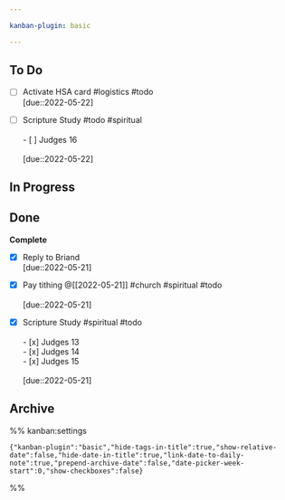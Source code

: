 ```yaml
---

kanban-plugin: basic

---
```


## To Do

- [ ] Activate HSA card #logistics #todo <br>[due::2022-05-22]
- [ ] Scripture Study #todo #spiritual <br><br>- [ ] Judges 16<br><br>[due::2022-05-22]


## In Progress



## Done

**Complete**
- [x] Reply to Briand <br>[due::2022-05-21]
- [x] Pay tithing @[[2022-05-21]] #church #spiritual #todo <br><br>[due::2022-05-21]
- [x] Scripture Study #spiritual #todo <br><br>- [x] Judges 13 <br>- [x] Judges 14 <br>- [x] Judges 15<br><br>[due::2022-05-21]


## Archive





%% kanban:settings
```
{"kanban-plugin":"basic","hide-tags-in-title":true,"show-relative-date":false,"hide-date-in-title":true,"link-date-to-daily-note":true,"prepend-archive-date":false,"date-picker-week-start":0,"show-checkboxes":false}
```
%%